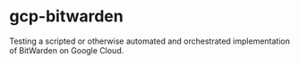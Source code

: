 # gcp-bitwarden
Testing a scripted or otherwise automated and orchestrated implementation of BitWarden on Google Cloud.
